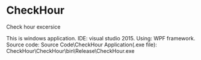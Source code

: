 # CheckHour
Check hour excersice

This is windows application.
IDE: visual studio 2015.
Using: WPF framework.
Source code: Source Code\CheckHour
Application(.exe file): CheckHour\CheckHour\bin\Release\CheckHour.exe
